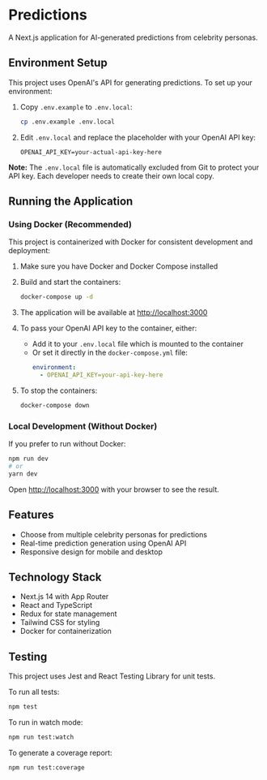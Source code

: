 # Predictions

A Next.js application for AI-generated predictions from celebrity personas.

## Environment Setup

This project uses OpenAI's API for generating predictions. To set up your environment:

1. Copy `.env.example` to `.env.local`:

   ```bash
   cp .env.example .env.local
   ```

2. Edit `.env.local` and replace the placeholder with your OpenAI API key:

   ```
   OPENAI_API_KEY=your-actual-api-key-here
   ```

**Note:** The `.env.local` file is automatically excluded from Git to protect your API key. Each developer needs to create their own local copy.

## Running the Application

### Using Docker (Recommended)

This project is containerized with Docker for consistent development and deployment:

1. Make sure you have Docker and Docker Compose installed
2. Build and start the containers:

   ```bash
   docker-compose up -d
   ```

3. The application will be available at [http://localhost:3000](http://localhost:3000)

4. To pass your OpenAI API key to the container, either:

   - Add it to your `.env.local` file which is mounted to the container
   - Or set it directly in the `docker-compose.yml` file:
     ```yaml
     environment:
       - OPENAI_API_KEY=your-api-key-here
     ```

5. To stop the containers:

   ```bash
   docker-compose down
   ```

### Local Development (Without Docker)

If you prefer to run without Docker:

```bash
npm run dev
# or
yarn dev
```

Open [http://localhost:3000](http://localhost:3000) with your browser to see the result.

## Features

- Choose from multiple celebrity personas for predictions
- Real-time prediction generation using OpenAI API
- Responsive design for mobile and desktop

## Technology Stack

- Next.js 14 with App Router
- React and TypeScript
- Redux for state management
- Tailwind CSS for styling
- Docker for containerization

## Testing

This project uses Jest and React Testing Library for unit tests.

To run all tests:

```bash
npm test
```

To run in watch mode:

```bash
npm run test:watch
```

To generate a coverage report:

```bash
npm run test:coverage
```
